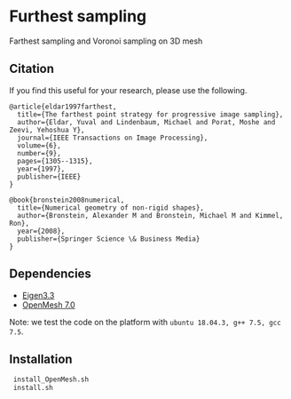 # Furthest sampling
Farthest sampling and Voronoi sampling on 3D mesh

## Citation

If you find this useful for your research, please use the following.

```
@article{eldar1997farthest,
  title={The farthest point strategy for progressive image sampling},
  author={Eldar, Yuval and Lindenbaum, Michael and Porat, Moshe and Zeevi, Yehoshua Y},
  journal={IEEE Transactions on Image Processing},
  volume={6},
  number={9},
  pages={1305--1315},
  year={1997},
  publisher={IEEE}
}

@book{bronstein2008numerical,
  title={Numerical geometry of non-rigid shapes},
  author={Bronstein, Alexander M and Bronstein, Michael M and Kimmel, Ron},
  year={2008},
  publisher={Springer Science \& Business Media}
}
```

## Dependencies
- [Eigen3.3](http://eigen.tuxfamily.org/index.php?title=Main_Page)
- [OpenMesh 7.0](https://www.openmesh.org/download/)


Note: we test the code on the platform with ```ubuntu 18.04.3, g++ 7.5, gcc 7.5```.


## Installation

```sh
 install_OpenMesh.sh
 install.sh
```
